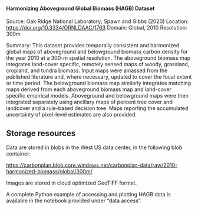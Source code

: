 #### Harmonizing Aboveground Global Biomass (HAGB) Dataset
Source: Oak Ridge National Laboratory; Spawn and Gibbs (2020)
Location: https://doi.org/10.3334/ORNLDAAC/1763
Domain: Global, 2010
Resolution: 300m

Summary: This dataset provides temporally consistent and harmonized global maps of aboveground and belowground biomass carbon density for the year 2010 at a 300-m spatial resolution. The aboveground biomass map integrates land-cover specific, remotely sensed maps of woody, grassland, cropland, and tundra biomass. Input maps were amassed from the published literature and, where necessary, updated to cover the focal extent or time period. The belowground biomass map similarly integrates matching maps derived from each aboveground biomass map and land-cover specific empirical models. Aboveground and belowground maps were
then integrated separately using ancillary maps of percent tree cover and landcover and a
rule-based decision tree. Maps reporting the accumulated uncertainty of pixel-level
estimates are also provided.

## Storage resources
Data are stored in blobs in the West US data center, in the following blob container:

https://carbonplan.blob.core.windows.net/carbonplan-data/raw/2010-harmonized-biomass/global/300m/

Images are stored in cloud optimized GeoTIFF format. 

A complete Python example of accessing and plotting HAGB data is available in the notebook provided under “data access”.
